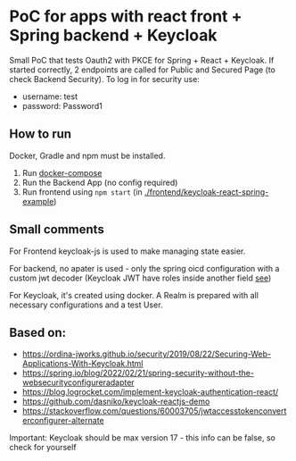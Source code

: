 # PoC for apps with react front + Spring backend + Keycloak

Small PoC that tests Oauth2 with PKCE for Spring + React + Keycloak.
If started correctly, 2 endpoints are called for Public and Secured Page (to check Backend Security).
To log in for security use:
* username: test
* password: Password1

## How to run
Docker, Gradle and npm must be installed.

1. Run [docker-compose](./docker/compose/basic-docker-compose.yml)
2. Run the Backend App (no config required)
3. Run frontend using `npm start` (in [./frontend/keycloak-react-spring-example](./frontend/keycloak-react-spring-example))


## Small comments

For Frontend keycloak-js is used to make managing state easier.

For backend, no apater is used - only the spring oicd configuration with a custom
jwt decoder (Keycloak JWT have roles inside another field [see](./src/main/java/com/example/keycloakspringreactexample/CustomJwtAuthenticationConverter.java))

For Keycloak, it's created using docker. A Realm is prepared with all necessary configurations and a test User.

## Based on:
* https://ordina-jworks.github.io/security/2019/08/22/Securing-Web-Applications-With-Keycloak.html
* https://spring.io/blog/2022/02/21/spring-security-without-the-websecurityconfigureradapter
* https://blog.logrocket.com/implement-keycloak-authentication-react/
* https://github.com/dasniko/keycloak-reactjs-demo
* https://stackoverflow.com/questions/60003705/jwtaccesstokenconverterconfigurer-alternate

Important:
Keycloak should be max version 17 - this info can be false, so check for yourself

